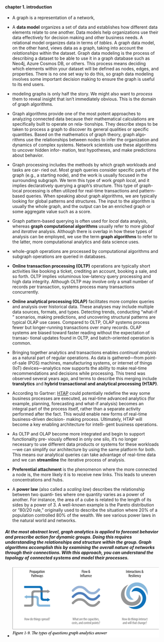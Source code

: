 #### chapter 1. introduction

- A graph is a representation of a network,

- A **data model** organizes a set of data and establishes how different data elements relate to one another. Data models help organizations use their data effectively for decision making and other business needs. A relational model organizes data in terms of *tables*. A graph data model, on the other hand, views data as a graph, taking into account the *relationships* within the dataset. Graph data modeling is the process of describing a dataset to be able to use it in a graph database such as Neo4j, Azure Cosmos DB, or others. This process means deciding which elements within your dataset will be defined as nodes, edges, and properties. There is no one set way to do this, so graph data modeling involves some important decision making to ensure the graph is useful to its end users. 

- modeling graphs is only half the story. We might also want to *process* them to
reveal insight that isn’t immediately obvious. This is the domain of graph algorithms.

- Graph algorithms provide one of the most potent approaches to analyzing connected
data because their mathematical calculations are specifically built to operate on rela‐
tionships. They describe steps to be taken to process a graph to discover its general
qualities or specific quantities. Based on the mathematics of graph theory, graph algo‐
rithms use the relationships between nodes to infer the organization and dynamics of
complex systems. Network scientists use these algorithms to uncover hidden infor‐
mation, test hypotheses, and make predictions about behavior.

- Graph processing includes the methods by which graph workloads and tasks are car‐
ried out. Most graph queries consider specific parts of the graph (e.g., a starting
node), and the work is usually focused in the surrounding subgraph. We term this
type of work *graph local*, and it implies declaratively querying a graph’s structure. This type of graph-local processing is often utilized for real-time
transactions and pattern-based queries. When speaking about graph algorithms, we are typically looking for global patterns and structures. 
The input to the algorithm is usually the whole graph, and the output
can be an enriched graph or some aggregate value such as a score.

-  Graph pattern-based querying is often used for *local* data analysis, whereas
**graph computational algorithms** usually refer to more *global* and *iterative* analysis.
Although there is overlap in how these types of analysis can be employed, we use the
term **graph algorithms** to refer to the latter, more computational analytics and data
science uses.

- whole-graph operations are processed by computational algorithms and subgraph
operations are queried in databases.

- **Online transaction processing (OLTP)** operations are typically short activities like
booking a ticket, crediting an account, booking a sale, and so forth. OLTP implies
voluminous low-latency query processing and high data integrity. Although OLTP
may involve only a small number of records per transaction, systems process many
transactions concurrently.

- **Online analytical processing (OLAP)** facilitates more complex queries and analysis
over historical data. These analyses may include multiple data sources, formats, and
types. Detecting trends, conducting “what-if ” scenarios, making predictions, and
uncovering structural patterns are typical OLAP use cases. Compared to OLTP,
OLAP systems process fewer but longer-running transactions over many records.
OLAP systems are biased toward faster reading without the expectation of transac‐
tional updates found in OLTP, and batch-oriented operation is common.

- Bringing together analytics and transactions enables *continual analysis* as a natural
part of regular operations. As data is gathered—from point-of-sale (POS) machines,
manufacturing systems, or internet of things (IoT) devices—analytics now supports
the ability to make real-time recommendations and decisions while processing. This
trend was observed several years ago, and terms to describe this merging include
**translytics** and **hybrid transactional and analytical processing (HTAP)**.

- According to Gartner: [HTAP](https://www.snowflake.com/guides/htap-hybrid-transactional-and-analytical-processing/) could potentially redefine the way some business processes are executed, as
real-time advanced analytics (for example, planning, forecasting and what-if analysis)
becomes an integral part of the process itself, rather than a separate activity performed
after the fact. This would enable new forms of real-time business-driven decision-
making process. Ultimately, HTAP will become a key enabling architecture for intelli‐
gent business operations.

- As OLTP and OLAP become more integrated and begin to support functionality pre‐
viously offered in only one silo, it’s no longer necessary to use different data products
or systems for these workloads—we can simplify our architecture by using the same
platform for both. This means our analytical queries can take advantage of real-time
data and we can **streamline** the iterative process of analysis.

- **Preferential attachment** is the phenomenon where the more connected a
node is, the more likely it is to receive new links. This leads to uneven concentrations and
hubs.

- A **power law** (also called a *scaling law*) describes the relationship between two quanti‐
ties where one quantity varies as a power of another. For instance, the area of a cube is
related to the length of its sides by a power of 3. A well-known example is the Pareto
distribution or “80/20 rule,” originally used to describe the situation where 20% of a
population controlled 80% of the wealth. We see various power laws in the natural
world and networks.

##### At the most abstract level, graph analytics is applied to forecast behavior and prescribe action for **dynamic groups**. Doing this requires understanding the relationships and structure within the group. Graph algorithms accomplish this by examining the overall nature of networks through their connections. With this approach, you can understand the topology of connected systems and model their processes.

- <img src=../images/graph-question-types.png>

